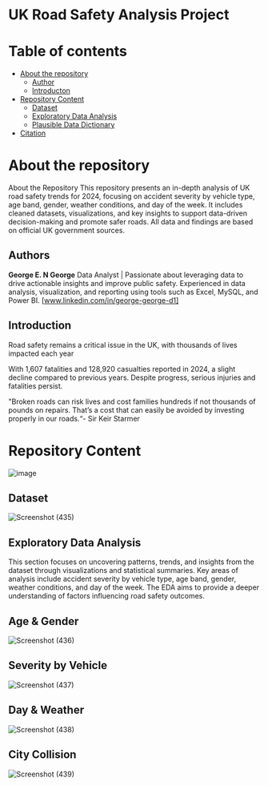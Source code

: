 # UK Road Safety Analysis Project
Table of contents
=================

<!--ts-->
   * [About the repository](#About-the-repository)
      * [Author](#Author)
      * [Introducton](#Introduction)
   * [Repository Content](#Repository-Content)
      * [Dataset](#Dataset)
      * [Exploratory Data Analysis](#Exploratory-Data-Analysis)
      * [Plausible Data Dictionary](#Plausible-Data-Dictionary)
  * [Citation](#Citation)
<!--te-->
About the repository
============
About the Repository
This repository presents an in-depth analysis of UK road safety trends for 2024, focusing on accident severity by vehicle type, age band, gender, weather conditions, and day of the week. It includes cleaned datasets, visualizations, and key insights to support data-driven decision-making and promote safer roads. All data and findings are based on official UK government sources.

Authors
--------------
**George E. N George**
Data Analyst | 
Passionate about leveraging data to drive actionable insights and improve public safety. Experienced in data analysis, visualization, and reporting using tools such as Excel, MySQL, and Power BI. [www.linkedin.com/in/george-george-d1] 

Introduction
--------------
Road safety remains a critical issue in the UK, with thousands of lives impacted each year

With 1,607 fatalities and 128,920 casualties reported in 2024, a slight decline compared to previous years. Despite progress, serious injuries and fatalities persist.

"Broken roads can risk lives and cost families hundreds if not thousands of pounds on repairs. That’s a cost that can easily be avoided by investing properly in our roads.“- Sir Keir Starmer

Repository Content
====================
![image](https://github.com/user-attachments/assets/7f05438f-3491-4985-adda-30e3455c1f80)


Dataset
-------------------------
![Screenshot (435)](https://github.com/user-attachments/assets/c57a3106-bbf1-4741-809d-649b9fba227b)

Exploratory Data Analysis
-------------------------
This section focuses on uncovering patterns, trends, and insights from the dataset through visualizations and statistical summaries. Key areas of analysis include accident severity by vehicle type, age band, gender, weather conditions, and day of the week. The EDA aims to provide a deeper understanding of factors influencing road safety outcomes.

Age & Gender
-------------------------
![Screenshot (436)](https://github.com/user-attachments/assets/c2cdb287-12ea-4ffb-831e-ca20d8199d1f)

Severity by Vehicle
-------------------------
![Screenshot (437)](https://github.com/user-attachments/assets/475e4de3-22ab-4b84-baae-e3819f975a6d)

Day & Weather
-------------------------
![Screenshot (438)](https://github.com/user-attachments/assets/0c010d53-cefc-4539-881e-18507063c0bc)

City Collision
-------------------------
![Screenshot (439)](https://github.com/user-attachments/assets/02ad3098-a942-44c5-84b1-dc58920229d1)

